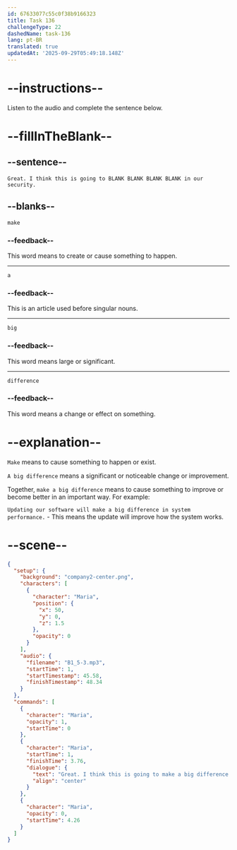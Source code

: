 ```yaml
---
id: 67633077c55c0f38b9166323
title: Task 136
challengeType: 22
dashedName: task-136
lang: pt-BR
translated: true
updatedAt: '2025-09-29T05:49:18.148Z'
---
```

<!-- (audio) Maria: Great. I think this is going to make a big difference in our security. -->

# --instructions--

Listen to the audio and complete the sentence below.

# --fillInTheBlank--

## --sentence--

`Great. I think this is going to BLANK BLANK BLANK BLANK in our security.`

## --blanks--

`make`

### --feedback--

This word means to create or cause something to happen.

---

`a`

### --feedback--

This is an article used before singular nouns.

---

`big`

### --feedback--

This word means large or significant.

---

`difference`

### --feedback--

This word means a change or effect on something.

# --explanation--

`Make` means to cause something to happen or exist.  

`A big difference` means a significant or noticeable change or improvement.  

Together, `make a big difference` means to cause something to improve or become better in an important way. For example:

`Updating our software will make a big difference in system performance.` - This means the update will improve how the system works.

# --scene--

```json
{
  "setup": {
    "background": "company2-center.png",
    "characters": [
      {
        "character": "Maria",
        "position": {
          "x": 50,
          "y": 0,
          "z": 1.5
        },
        "opacity": 0
      }
    ],
    "audio": {
      "filename": "B1_5-3.mp3",
      "startTime": 1,
      "startTimestamp": 45.58,
      "finishTimestamp": 48.34
    }
  },
  "commands": [
    {
      "character": "Maria",
      "opacity": 1,
      "startTime": 0
    },
    {
      "character": "Maria",
      "startTime": 1,
      "finishTime": 3.76,
      "dialogue": {
        "text": "Great. I think this is going to make a big difference in our security.",
        "align": "center"
      }
    },
    {
      "character": "Maria",
      "opacity": 0,
      "startTime": 4.26
    }
  ]
}
```
